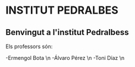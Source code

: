 # INSTITUT PEDRALBES
## Benvingut a l'institut Pedralbess

Els professors són:

-Ermengol Bota \n
-Álvaro Pérez \n
-Toni Díaz \n
